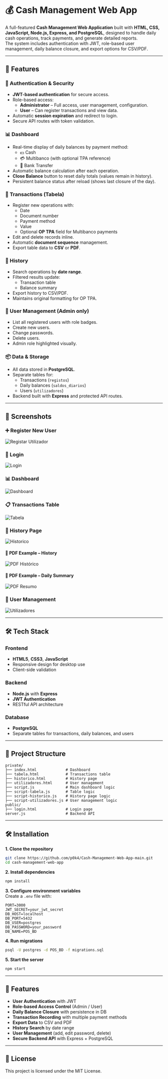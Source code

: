 # 💰 Cash Management Web App

A full-featured **Cash Management Web Application** built with **HTML, CSS, JavaScript, Node.js, Express, and PostgreSQL**, designed to handle daily cash operations, track payments, and generate detailed reports.  
The system includes authentication with JWT, role-based user management, daily balance closure, and export options for CSV/PDF.

---

## 🚀 Features

### 🔐 Authentication & Security
- **JWT-based authentication** for secure access.
- Role-based access:
  - **Administrator** – Full access, user management, configuration.
  - **User** – Can register transactions and view data.
- Automatic **session expiration** and redirect to login.
- Secure API routes with token validation.

### 📊 Dashboard
- Real-time display of daily balances by payment method:
  - 💵 Cash  
  - 💳 Multibanco (with optional TPA reference)  
  - 🔄 Bank Transfer
- Automatic balance calculation after each operation.
- **Close Balance** button to reset daily totals (values remain in history).
- Persistent balance status after reload (shows last closure of the day).

### 🧾 Transactions (Tabela)
- Register new operations with:
  - Date
  - Document number
  - Payment method
  - Value
  - Optional **OP TPA** field for Multibanco payments
- Edit and delete records inline.
- Automatic **document sequence** management.
- Export table data to **CSV** or **PDF**.

### 📜 History
- Search operations by **date range**.
- Filtered results update:
  - Transaction table
  - Balance summary
- Export history to CSV/PDF.
- Maintains original formatting for OP TPA.

### 👥 User Management (Admin only)
- List all registered users with role badges.
- Create new users.
- Change passwords.
- Delete users.
- Admin role highlighted visually.

### 📦 Data & Storage
- All data stored in **PostgreSQL**.
- Separate tables for:
  - Transactions (`registos`)
  - Daily balances (`saldos_diarios`)
  - Users (`utilizadores`)
- Backend built with **Express** and protected API routes.

---

## 📸 Screenshots


### ➕ Register New User
![Registar Utilizador](docs/images/registar_utilizador.png)

### 🔑 Login
![Login](./docs/images/login.png)

### 📊 Dashboard
![Dashboard](./docs/images/dashboard.png)

### 📋 Transactions Table
![Tabela](docs/images/Tabela.png)

### 📜 History Page
![Historico](docs/images/Historico.png)

#### 📄 PDF Example – History
![PDF Histórico](docs/images/historico_movimentos_2025-08-09_1.png)

#### 📄 PDF Example – Daily Summary
![PDF Resumo](docs/images/resumo_caixa_2025-08-09_1.png)

### 👥 User Management
![Utilizadores](docs/images/Utilizadores.png)


---

## 🛠️ Tech Stack

### Frontend
- **HTML5**, **CSS3**, **JavaScript**
- Responsive design for desktop use
- Client-side validation

### Backend
- **Node.js** with **Express**
- **JWT Authentication**
- RESTful API architecture

### Database
- **PostgreSQL**
- Separate tables for transactions, daily balances, and users

---

## 📂 Project Structure
```
private/
├── index.html             # Dashboard
├── tabela.html            # Transactions table
├── historico.html         # History page
├── utilizadores.html      # User management
├── script.js              # Main dashboard logic
├── script-tabela.js       # Table logic
├── script-historico.js    # History page logic
├── script-utilizadores.js # User management logic
public/
├── login.html             # Login page
server.js                  # Backend API
```

---

## 🛠 Installation

**1. Clone the repository**
```bash
git clone https://github.com/p0k4/Cash-Management-Web-App-main.git
cd cash-management-web-app
```

**2. Install dependencies**
```bash
npm install
```

**3. Configure environment variables**  
Create a `.env` file with:
```plaintext
PORT=3000
JWT_SECRET=your_jwt_secret
DB_HOST=localhost
DB_PORT=5432
DB_USER=postgres
DB_PASSWORD=your_password
DB_NAME=POS_BD
```

**4. Run migrations**
```bash
psql -U postgres -d POS_BD -f migrations.sql
```

**5. Start the server**
```bash
npm start
```

---

## 🚀 Features

- **User Authentication** with JWT  
- **Role-based Access Control** (Admin / User)  
- **Daily Balance Closure** with persistence in DB  
- **Transaction Recording** with multiple payment methods  
- **Export Data** to CSV and PDF  
- **History Search** by date range  
- **User Management** (add, edit password, delete)  
- **Secure Backend API** with Express + PostgreSQL  

---

## 📜 License
This project is licensed under the MIT License.
